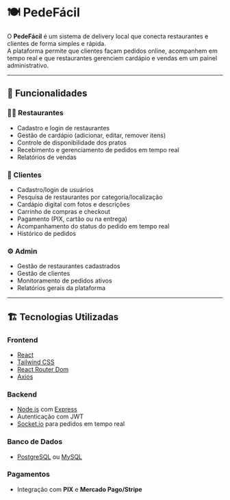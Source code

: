 # 🍽️ PedeFácil

O **PedeFácil** é um sistema de delivery local que conecta restaurantes e clientes de forma simples e rápida.  
A plataforma permite que clientes façam pedidos online, acompanhem em tempo real e que restaurantes gerenciem cardápio e vendas em um painel administrativo.  

---

## 🚀 Funcionalidades

### 👨‍🍳 Restaurantes
- Cadastro e login de restaurantes  
- Gestão de cardápio (adicionar, editar, remover itens)  
- Controle de disponibilidade dos pratos  
- Recebimento e gerenciamento de pedidos em tempo real  
- Relatórios de vendas  

### 🍴 Clientes
- Cadastro/login de usuários  
- Pesquisa de restaurantes por categoria/localização  
- Cardápio digital com fotos e descrições  
- Carrinho de compras e checkout  
- Pagamento (PIX, cartão ou na entrega)  
- Acompanhamento do status do pedido em tempo real  
- Histórico de pedidos  

### ⚙️ Admin
- Gestão de restaurantes cadastrados  
- Gestão de clientes  
- Monitoramento de pedidos ativos  
- Relatórios gerais da plataforma  

---

## 🏗️ Tecnologias Utilizadas

### Frontend
- [React](https://react.dev/)  
- [Tailwind CSS](https://tailwindcss.com/)  
- [React Router Dom](https://reactrouter.com/)  
- [Axios](https://axios-http.com/)  

### Backend
- [Node.js](https://nodejs.org/) com [Express](https://expressjs.com/)  
- Autenticação com JWT  
- [Socket.io](https://socket.io/) para pedidos em tempo real  

### Banco de Dados
- [PostgreSQL](https://www.postgresql.org/) ou [MySQL](https://www.mysql.com/)  

### Pagamentos
- Integração com **PIX** e **Mercado Pago/Stripe**  

